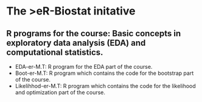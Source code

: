 # The >eR-Biostat initative
## R programs for the course: Basic concepts in exploratory data analysis (EDA) and computational statistics.

* EDA-er-M.T: R program for the EDA part of the course.
* Boot-er-M.T: R program which contains the code for the bootstrap part of the course.
* Likelihhod-er-M.T: R program which contains the code for the likelihood and optimization part of the course.


